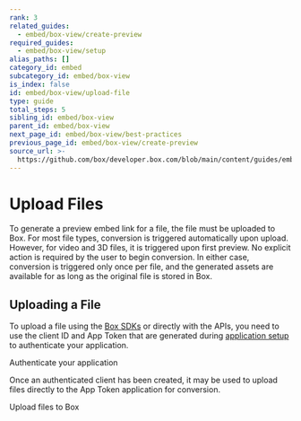 ```yaml
---
rank: 3
related_guides:
  - embed/box-view/create-preview
required_guides:
  - embed/box-view/setup
alias_paths: []
category_id: embed
subcategory_id: embed/box-view
is_index: false
id: embed/box-view/upload-file
type: guide
total_steps: 5
sibling_id: embed/box-view
parent_id: embed/box-view
next_page_id: embed/box-view/best-practices
previous_page_id: embed/box-view/create-preview
source_url: >-
  https://github.com/box/developer.box.com/blob/main/content/guides/embed/box-view/upload-file.md
---
```

# Upload Files

To generate a preview embed link for a file, the file must be uploaded to
Box. For most file types, conversion is triggered automatically upon upload.
However, for video and 3D files, it is triggered upon first preview. No explicit
action is required by the user to begin conversion. In either case, conversion
is triggered only once per file, and the generated assets are available for as
long as the original file is stored in Box.

## Uploading a File

To upload a file using the [Box SDKs](pages://sdks-and-tools/) or directly with
the APIs, you need to use the client ID and App Token that are generated
during [application setup](guide://embed/box-view/setup) to authenticate your
application.

<CTA to='guide://authentication/app-token'>

Authenticate your application

</CTA>

Once an authenticated client has been created, it may be used to upload files
directly to the App Token application for conversion.

<CTA to='guide://uploads/direct/file'>

Upload files to Box

</CTA>